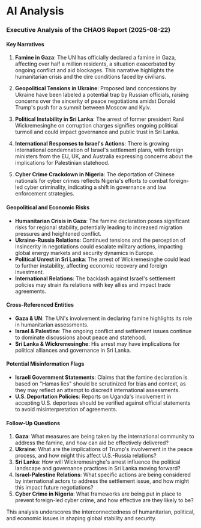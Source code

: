 # AI Analysis

### Executive Analysis of the CHAOS Report (2025-08-22)

#### Key Narratives
1. **Famine in Gaza**: The UN has officially declared a famine in Gaza, affecting over half a million residents, a situation exacerbated by ongoing conflict and aid blockages. This narrative highlights the humanitarian crisis and the dire conditions faced by civilians.
   
2. **Geopolitical Tensions in Ukraine**: Proposed land concessions by Ukraine have been labeled a potential trap by Russian officials, raising concerns over the sincerity of peace negotiations amidst Donald Trump's push for a summit between Moscow and Kyiv.

3. **Political Instability in Sri Lanka**: The arrest of former president Ranil Wickremesinghe on corruption charges signifies ongoing political turmoil and could impact governance and public trust in Sri Lanka.

4. **International Responses to Israel's Actions**: There is growing international condemnation of Israel's settlement plans, with foreign ministers from the EU, UK, and Australia expressing concerns about the implications for Palestinian statehood.

5. **Cyber Crime Crackdown in Nigeria**: The deportation of Chinese nationals for cyber crimes reflects Nigeria's efforts to combat foreign-led cyber criminality, indicating a shift in governance and law enforcement strategies.

#### Geopolitical and Economic Risks
- **Humanitarian Crisis in Gaza**: The famine declaration poses significant risks for regional stability, potentially leading to increased migration pressures and heightened conflict.
- **Ukraine-Russia Relations**: Continued tensions and the perception of insincerity in negotiations could escalate military actions, impacting global energy markets and security dynamics in Europe.
- **Political Unrest in Sri Lanka**: The arrest of Wickremesinghe could lead to further instability, affecting economic recovery and foreign investment.
- **International Relations**: The backlash against Israel's settlement policies may strain its relations with key allies and impact trade agreements.

#### Cross-Referenced Entities
- **Gaza & UN**: The UN's involvement in declaring famine highlights its role in humanitarian assessments.
- **Israel & Palestine**: The ongoing conflict and settlement issues continue to dominate discussions about peace and statehood.
- **Sri Lanka & Wickremesinghe**: His arrest may have implications for political alliances and governance in Sri Lanka.

#### Potential Misinformation Flags
- **Israeli Government Statements**: Claims that the famine declaration is based on "Hamas lies" should be scrutinized for bias and context, as they may reflect an attempt to discredit international assessments.
- **U.S. Deportation Policies**: Reports on Uganda's involvement in accepting U.S. deportees should be verified against official statements to avoid misinterpretation of agreements.

#### Follow-Up Questions
1. **Gaza**: What measures are being taken by the international community to address the famine, and how can aid be effectively delivered?
2. **Ukraine**: What are the implications of Trump's involvement in the peace process, and how might this affect U.S.-Russia relations?
3. **Sri Lanka**: How will Wickremesinghe's arrest influence the political landscape and governance practices in Sri Lanka moving forward?
4. **Israel-Palestine Relations**: What specific actions are being considered by international actors to address the settlement issue, and how might this impact future negotiations?
5. **Cyber Crime in Nigeria**: What frameworks are being put in place to prevent foreign-led cyber crime, and how effective are they likely to be?

This analysis underscores the interconnectedness of humanitarian, political, and economic issues in shaping global stability and security.
